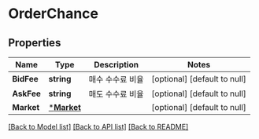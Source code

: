 # OrderChance

## Properties
Name | Type | Description | Notes
------------ | ------------- | ------------- | -------------
**BidFee** | **string** | 매수 수수료 비율 | [optional] [default to null]
**AskFee** | **string** | 매도 수수료 비율 | [optional] [default to null]
**Market** | [***Market**](Market.md) |  | [optional] [default to null]

[[Back to Model list]](../README.md#documentation-for-models) [[Back to API list]](../README.md#documentation-for-api-endpoints) [[Back to README]](../README.md)


